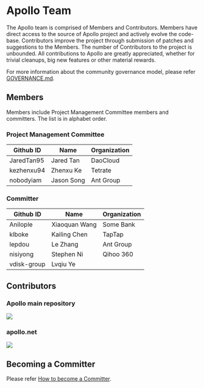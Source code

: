 # Apollo Team

The Apollo team is comprised of Members and Contributors. Members have direct access to the source of Apollo project and actively evolve the code-base. Contributors improve the project through submission of patches and suggestions to the Members. The number of Contributors to the project is unbounded. All contributions to Apollo are greatly appreciated, whether for trivial cleanups, big new features or other material rewards.

For more information about the community governance model, please refer [GOVERNANCE.md](https://github.com/ctripcorp/apollo/blob/master/GOVERNANCE.md).

## Members

Members include Project Management Committee members and committers. The list is in alphabet order.

### Project Management Committee

| Github ID  | Name       | Organization |
| ---------- | ---------- | ------------ |
| JaredTan95 | Jared Tan  | DaoCloud     |
| kezhenxu94 | Zhenxu Ke  | Tetrate      |
| nobodyiam  | Jason Song | Ant Group    |

### Committer
| Github ID   | Name          | Organization |
| ----------- | ------------- | ------------ |
| Anilople    | Xiaoquan Wang | Some Bank    |
| klboke      | Kailing Chen  | TapTap       |
| lepdou      | Le Zhang      | Ant Group    |
| nisiyong    | Stephen Ni    | Qihoo 360    |
| vdisk-group | Lvqiu Ye      |              |

## Contributors

### Apollo main repository
<img src="https://opencollective.com/apollo/contributors.svg?width=880&button=false" />

### apollo.net
<img src="https://opencollective.com/apollonet/contributors.svg?width=880&button=false" />

## Becoming a Committer

Please refer [How to become a Committer](https://github.com/ctripcorp/apollo/blob/master/GOVERNANCE.md#how-to-become-a-committer).

